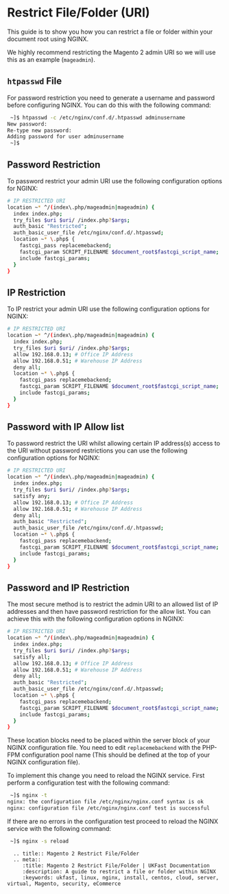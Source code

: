 # Restrict File/Folder (URI)

This guide is to show you how you can restrict a file or folder within your document root using NGINX.

We highly recommend restricting the Magento 2 admin URI so we will use this as an example (`mageadmin`).

## `htpasswd` File

For password restriction you need to generate a username and password before configuring NGINX. You can do this with the following command:

```bash
 ~]$ htpasswd -c /etc/nginx/conf.d/.htpasswd adminusername
New password:
Re-type new password:
Adding password for user adminusername
 ~]$
```

## Password Restriction

To password restrict your admin URI use the following configuration options for NGINX:

```bash
# IP RESTRICTED URI
location ~* ^/(index\.php/mageadmin|mageadmin) {
  index index.php;
  try_files $uri $uri/ /index.php?$args;
  auth_basic "Restricted";
  auth_basic_user_file /etc/nginx/conf.d/.htpasswd;
  location ~* \.php$ {
    fastcgi_pass replacemebackend;
    fastcgi_param SCRIPT_FILENAME $document_root$fastcgi_script_name;
    include fastcgi_params;
  }
}
```

## IP Restriction

To IP restrict your admin URI use the following configuration options for NGINX:

```bash
# IP RESTRICTED URI
location ~* ^/(index\.php/mageadmin|mageadmin) {
  index index.php;
  try_files $uri $uri/ /index.php?$args;
  allow 192.168.0.13; # Office IP Address
  allow 192.168.0.51; # Warehouse IP Address
  deny all;
  location ~* \.php$ {
    fastcgi_pass replacemebackend;
    fastcgi_param SCRIPT_FILENAME $document_root$fastcgi_script_name;
    include fastcgi_params;
  }
}
```

## Password with IP Allow list

To password restrict the URI whilst allowing certain IP address(s) access to the URI without password restrictions you can use the following configuration options for NGINX:

```bash
# IP RESTRICTED URI
location ~* ^/(index\.php/mageadmin|mageadmin) {
  index index.php;
  try_files $uri $uri/ /index.php?$args;
  satisfy any;
  allow 192.168.0.13; # Office IP Address
  allow 192.168.0.51; # Warehouse IP Address
  deny all;
  auth_basic "Restricted";
  auth_basic_user_file /etc/nginx/conf.d/.htpasswd;
  location ~* \.php$ {
    fastcgi_pass replacemebackend;
    fastcgi_param SCRIPT_FILENAME $document_root$fastcgi_script_name;
    include fastcgi_params;
  }
}
```

## Password and IP Restriction

The most secure method is to restrict the admin URI to an allowed list of IP addresses and then have password restriction for the allow list. You can achieve this with the following configuration options in NGINX:

```bash
# IP RESTRICTED URI
location ~* ^/(index\.php/mageadmin|mageadmin) {
  index index.php;
  try_files $uri $uri/ /index.php?$args;
  satisfy all;
  allow 192.168.0.13; # Office IP Address
  allow 192.168.0.51; # Warehouse IP Address
  deny all;
  auth_basic "Restricted";
  auth_basic_user_file /etc/nginx/conf.d/.htpasswd;
  location ~* \.php$ {
    fastcgi_pass replacemebackend;
    fastcgi_param SCRIPT_FILENAME $document_root$fastcgi_script_name;
    include fastcgi_params;
  }
}
```

These location blocks need to be placed within the server block of your NGINX configuration file. You need to edit `replacemebackend` with the PHP-FPM configuration pool name (This should be defined at the top of your NGINX configuration file).

To implement this change you need to reload the NGINX service. First perform a configuration test with the following command:

```bash
 ~]$ nginx -t
nginx: the configuration file /etc/nginx/nginx.conf syntax is ok
nginx: configuration file /etc/nginx/nginx.conf test is successful
```

If there are no errors in the configuration test proceed to reload the NGINX service with the following command:

```bash
 ~]$ nginx -s reload
```

```eval_rst
  .. title:: Magento 2 Restrict File/Folder
  .. meta::
     :title: Magento 2 Restrict File/Folder | UKFast Documentation
     :description: A guide to restrict a file or folder within NGINX
     :keywords: ukfast, linux, nginx, install, centos, cloud, server, virtual, Magento, security, eCommerce
```
